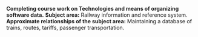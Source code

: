 **Completing course work on Technologies and means of organizing software data.**
**Subject area:** Railway information and reference system.
**Approximate relationships of the subject area:** Maintaining a database of trains, routes, tariffs, passenger transportation.
